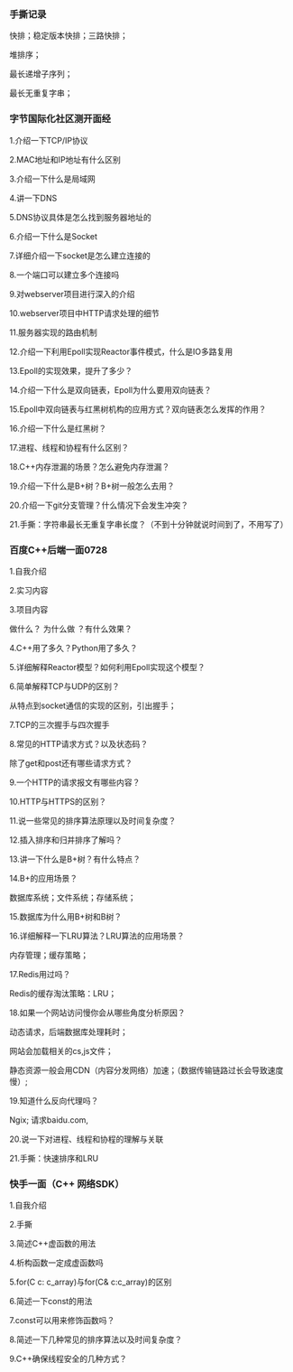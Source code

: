 ### 手撕记录

快排；稳定版本快排；三路快排；

堆排序；

最长递增子序列；

最长无重复字串；

### 字节国际化社区测开面经

1.介绍一下TCP/IP协议

2.MAC地址和IP地址有什么区别

3.介绍一下什么是局域网

4.讲一下DNS

5.DNS协议具体是怎么找到服务器地址的

6.介绍一下什么是Socket

7.详细介绍一下socket是怎么建立连接的

8.一个端口可以建立多个连接吗

9.对webserver项目进行深入的介绍

10.webserver项目中HTTP请求处理的细节

11.服务器实现的路由机制

12.介绍一下利用Epoll实现Reactor事件模式，什么是IO多路复用

13.Epoll的实现效果，提升了多少？

14.介绍一下什么是双向链表，Epoll为什么要用双向链表？

15.Epoll中双向链表与红黑树机构的应用方式？双向链表怎么发挥的作用？

16.介绍一下什么是红黑树？

17.进程、线程和协程有什么区别？

18.C++内存泄漏的场景？怎么避免内存泄漏？

19.介绍一下什么是B+树？B+树一般怎么去用？

20.介绍一下git分支管理？什么情况下会发生冲突？

21.手撕：字符串最长无重复字串长度？（不到十分钟就说时间到了，不用写了）

### 百度C++后端一面0728

1.自我介绍

2.实习内容

3.项目内容

做什么？ 为什么做 ？有什么效果？

4.C++用了多久？Python用了多久？

5.详细解释Reactor模型？如何利用Epoll实现这个模型？

6.简单解释TCP与UDP的区别？

从特点到socket通信的实现的区别，引出握手；

7.TCP的三次握手与四次握手

8.常见的HTTP请求方式？以及状态码？

除了get和post还有哪些请求方式？

9.一个HTTP的请求报文有哪些内容？

10.HTTP与HTTPS的区别？

11.说一些常见的排序算法原理以及时间复杂度？

12.插入排序和归并排序了解吗？

13.讲一下什么是B+树？有什么特点？

14.B+的应用场景？

数据库系统；文件系统；存储系统；

15.数据库为什么用B+树和B树？

16.详细解释一下LRU算法？LRU算法的应用场景？

内存管理；缓存策略；

17.Redis用过吗？

Redis的缓存淘汰策略：LRU；

18.如果一个网站访问慢你会从哪些角度分析原因？

动态请求，后端数据库处理耗时；

网站会加载相关的cs,js文件；

静态资源一般会用CDN（内容分发网络）加速；（数据传输链路过长会导致速度慢）;

19.知道什么反向代理吗？

Ngix; 请求baidu.com,

20.说一下对进程、线程和协程的理解与关联

21.手撕：快速排序和LRU

### 快手一面（C++ 网络SDK）

1.自我介绍

2.手撕

3.简述C++虚函数的用法

4.析构函数一定成虚函数吗

5.for(C c: c_array)与for(C& c:c_array)的区别

6.简述一下const的用法

7.const可以用来修饰函数吗？

8.简述一下几种常见的排序算法以及时间复杂度？

9.C++确保线程安全的几种方式？
